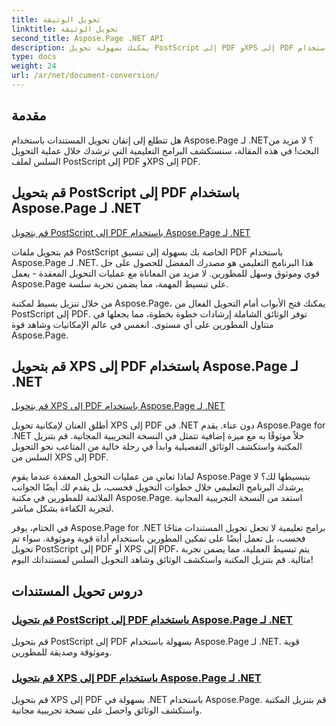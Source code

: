 ```yaml
---
title: تحويل الوثيقة
linktitle: تحويل الوثيقة
second_title: Aspose.Page .NET API
description: يمكنك بسهولة تحويل PostScript إلى PDF وXPS إلى PDF باستخدام Aspose.Page للحصول على دروس .NET. حلول قوية وموثوقة وسهلة لتحويل المستندات بسلاسة.
type: docs
weight: 24
url: /ar/net/document-conversion/
---
```


## مقدمة

هل تتطلع إلى إتقان تحويل المستندات باستخدام Aspose.Page لـ .NET؟ لا مزيد من البحث! في هذه المقالة، سنستكشف البرامج التعليمية التي ترشدك خلال عملية التحويل السلس لملف PostScript إلى PDF وXPS إلى PDF.

## قم بتحويل PostScript إلى PDF باستخدام Aspose.Page لـ .NET

[قم بتحويل PostScript إلى PDF باستخدام Aspose.Page لـ .NET](./convert-postscript-to-pdf/)

قم بتحويل ملفات PostScript الخاصة بك بسهولة إلى تنسيق PDF باستخدام Aspose.Page لـ .NET. هذا البرنامج التعليمي هو مصدرك المفضل للحصول على حل قوي وموثوق وسهل للمطورين. لا مزيد من المعاناة مع عمليات التحويل المعقدة - يعمل Aspose.Page على تبسيط المهمة، مما يضمن تجربة سلسة.

من خلال تنزيل بسيط لمكتبة Aspose.Page، يمكنك فتح الأبواب أمام التحويل الفعال من PostScript إلى PDF. توفر الوثائق الشاملة إرشادات خطوة بخطوة، مما يجعلها في متناول المطورين على أي مستوى. انغمس في عالم الإمكانيات وشاهد قوة Aspose.Page.

## قم بتحويل XPS إلى PDF باستخدام Aspose.Page لـ .NET

[قم بتحويل XPS إلى PDF باستخدام Aspose.Page لـ .NET](./convert-xps-to-pdf/)

أطلق العنان لإمكانية تحويل XPS إلى PDF في .NET دون عناء. يقدم Aspose.Page for .NET حلاً موثوقًا به مع ميزة إضافية تتمثل في النسخة التجريبية المجانية. قم بتنزيل المكتبة واستكشف الوثائق التفصيلية وابدأ في رحلة خالية من المتاعب نحو التحويل السلس من XPS إلى PDF.

لماذا تعاني من عمليات التحويل المعقدة عندما يقوم Aspose.Page بتبسيطها لك؟ لا يرشدك البرنامج التعليمي خلال خطوات التحويل فحسب، بل يقدم لك أيضًا الجوانب الملائمة للمطورين في مكتبة Aspose.Page. استفد من النسخة التجريبية المجانية لتجربة الكفاءة بشكل مباشر.

في الختام، يوفر Aspose.Page for .NET برامج تعليمية لا تجعل تحويل المستندات متاحًا فحسب، بل تعمل أيضًا على تمكين المطورين باستخدام أداة قوية وموثوقة. سواء تم تحويل PostScript إلى PDF أو XPS إلى PDF، يتم تبسيط العملية، مما يضمن تجربة مثالية. قم بتنزيل المكتبة واستكشف الوثائق وشاهد التحويل السلس لمستنداتك اليوم!
## دروس تحويل المستندات
### [قم بتحويل PostScript إلى PDF باستخدام Aspose.Page لـ .NET](./convert-postscript-to-pdf/)
قم بتحويل PostScript إلى PDF بسهولة باستخدام Aspose.Page لـ .NET. قوية وموثوقة وصديقة للمطورين.
### [قم بتحويل XPS إلى PDF باستخدام Aspose.Page لـ .NET](./convert-xps-to-pdf/)
قم بتحويل XPS إلى PDF بسهولة في .NET باستخدام Aspose.Page. قم بتنزيل المكتبة واستكشف الوثائق واحصل على نسخة تجريبية مجانية.